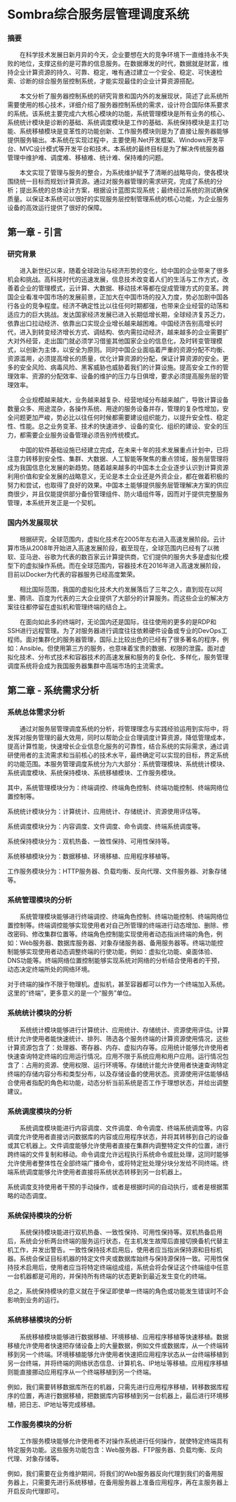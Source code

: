 # Sombra综合服务层管理调度系统

### 摘要

&emsp;&emsp;在科学技术发展日新月异的今天，企业要想在大的竞争环境下一直维持永不失败的地位，支撑这些的是可靠的信息服务。在数据爆发的时代，数据就是财富，维持企业计算资源的持久、可靠、稳定，唯有通过建立一个安全、稳定、可快速检索、诊断的综合服务层控制系统，才能实现最佳的企业计算资源搭配。

&emsp;&emsp;本文分析了服务器控制系统的研究背景和国内外的发展现状，简述了此系统所需要使用的核心技术，详细介绍了服务器控制系统的需求，设计符合国际体系要求的系统。该系统主要完成六大核心模块的功能，系统管理模块是所有业务的核心、系统统计模块是诊断的基础、系统调度模块是工作的基础、系统保持模块是主打功能、系统移植模块是变革性的功能创新、工作服务模块则是为了直接让服务器能够提供服务输出。本系统在实现过程中，主要使用.Net开发框架、Windows开发平台、MVC设计模式等开发平台和技术。本系统的最终目标是为了解决传统服务器管理中维护难、调度难、移植难、统计难、保持难的问题。

&emsp;&emsp;本文实现了管理与服务的整合，为系统维护赋予了清晰的战略导向，使各模块围绕统一目标而规划计算资源。通过对服务器管理的需求研究，完成了系统的分析；提出系统的总体设计方案，根据设计蓝图实现系统；最终经过系统的测试确保质量。以保证本系统可以很好的实现服务层控制管理系统的核心功能，为企业服务设备的高效运行提供了很好的保障。

## 第一章 - 引言

### 研究背景

&emsp;&emsp;进入新世纪以来，随着全球政治与经济形势的变化，给中国的企业带来了很多机会和挑战。高科技时代的迅速发展，信息技术改变着人们的生活与工作方式，改善着企业的管理模式，云计算、大数据、移动技术等都在促成管理方式的变革。跨国企业看准中国市场的发展前景，正加大在中国市场的投入力度，势必加剧中国各行各业的竞争程度。经济不确定性比以往任何时期都强，也带来企业经营的动荡和适应力的巨大挑战。发达国家经济发展已进入长期低增长期，全球经济复苏乏力，依靠出口拉动经济、依靠出口实现企业增长越来越困难。中国经济告别高增长时代，进入到转变经济增长方式、调结构、依内需拉动经济，越来越多的企业需要扩大对外经营，走出国门就必须学习借鉴其他国家企业的信息化，及时转变管理模式，以创新为主体，以安全为原则。同时中国企业面临着严重的资源分配不均衡、资源滥用，必须提高增长的质量，优化计算资源的分配，保证计算资源的安全。更多的安全风险、病毒风险、黑客威胁也威胁着我们的计算设施。提高安全工作的管理效率、资源的分配效率、设备的维护的压力与日俱增，要求必须提高服务层的管理效率。

&emsp;&emsp;企业规模越来越大，业务越来越复杂、经营地域分布越来越广，导致计算设备数量众多、用途混杂，各操作系统、用途的服务设备并存，管理的复杂性增加，安全问题更加严峻，势必比以往任何时候都需要建设组织能力，以提升安全性、稳定性、性能。总之业务变革、技术的快速进步、设备的变化、组织的建设、安全的压力，都需要企业服务设备管理必须告别传统模式。

&emsp;&emsp;中国的软件基础设施已经建立完成，在未来十年的技术发展重点计划中，已将注意力转移到安全性、集群、大数据、人工智能等聚焦的重点领域，服务层管理将成为我国信息化发展的新趋势。随着越来越多的中国本土企业逐步认识到计算资源利用价值和安全发展的战略意义，无论是本土企业还是外资企业，都在做着积极的努力和尝试，也取得了良好的效果。中国本土能够提供服务层管理解决方案的供应商很少，并且仅能提供部分备份管理组件、防火墙组件等，因而对于提供完整服务管理，本系统开发正是一个契机。

### 国内外发展现状

&emsp;&emsp;根据研究，全球范围内，虚拟化技术在2005年左右进入高速发展阶段。云计算市场从2008年开始进入高速发展阶段，截至现在，全球范围内已经有了以微软、亚马逊、谷歌为代表的数百家云计算提供商，它们提供的服务大多是虚拟化模型下的虚拟操作系统。而在全球范围内，容器技术在2016年进入高速发展阶段，目前以Docker为代表的容器服务已经高度繁荣。

&emsp;&emsp;相比国际范围，我国的虚拟化技术大约发展落后了三年之久，直到现在以阿里、腾讯、百度为代表的三大企业提供了大部分的计算服务。而这些企业的解决方案往往都停留在虚拟机和管理终端的结合上。

&emsp;&emsp;在面向如此多的终端时，无论国内还是国际，往往使用的更多的是RDP和SSH进行远程管理。为了对服务器进行调度往往依赖硬件设备或专业的DevOps工程师。面对集群化的服务器管理，国际上比较出色的已经有了很多著名的程序，例如：Ansible。但使用第三方的服务，也意味着宝贵的数据、权限的泄露。面对虚拟化技术、分布式技术和容器技术的高速发展和服务的复杂化、多样化，服务管理调度系统将会成为我国服务器集群中高端市场的主流需求。

## 第二章 - 系统需求分析

### 系统总体需求分析

&emsp;&emsp;通过对服务层管理调度系统的分析，将管理理念与实践经验运用到实际中，将发挥对服务管理的最大效用，同时以帮助企业合理调度计算资源，降低管理成本，提高计算性能，快速增长企业信息化服务的可靠性，结合系统的实际需求，通过调研使用者的主流需求和当前核心的技术水平，最终确定可以实现的目标，界定系统的功能范围。本服务管理调度系统分为六大部分：系统管理模块、系统统计模块、系统调度模块、系统保持模块、系统移植模块、工作服务模块。

其中，系统管理模块分为：终端调控、终端角色控制、终端功能控制、终端网络位置控制等。

系统统计模块分为：计算统计、应用统计、存储统计、资源使用评估等。

系统调度模块分为：内容调度、文件调度、命令调度、终端系统调度等。

系统保持模块分为：双机热备、一致性保持、可用性保持等。

系统移植模块分为：数据移植、环境移植、应用程序移植等。

工作服务模块分为：HTTP服务器、负载均衡、反向代理、文件服务器、对象存储等。

### 系统管理模块的分析

&emsp;&emsp;系统管理模块能够进行终端调控、终端角色控制、终端功能控制、终端网络位置控制等。终端调控能够实现使用者对自己所管理的终端进行动态增加、删除、修改密码、修改集群位置等。终端角色控制能实现使用者动态指派终端的角色，例如：Web服务器、数据库服务器、对象存储服务器、备用服务器等。终端功能控制能够实现使用者动态调整终端的行使功能，例如：虚拟化功能、桌面体验、DNS功能等。终端网络位置控制能够实现系统对网络的分析结合使用者的干预，动态决定终端所处的网络环境。

对于终端的操作不限于物理机。虚拟机，甚至容器都可以作为一个终端加入系统。这里的“终端”，更多意义的是一个“服务”单位。

### 系统统计模块的分析

&emsp;&emsp;系统统计模块能够进行计算统计、应用统计、存储统计、资源使用评估。计算统计允许使用者能快速统计、排列、筛选各个服务终端的计算资源使用情况，这些计算资源包含了：处理器、寄存器、内存、虚拟内存等。应用统计能够允许使用者快速查询特定终端的应用运行情况。应用不限于系统应用和用户应用。运行情况包含了：占用的资源、使用权限、运行环境等。存储统计能允许使用者快速查询特定终端的存储内容分布和类型分布，以及存储设备的使用状态。资源使用评估能够结合使用者指配的角色和功能，动态分析当前系统是否工作于理想状态，并给出调整建议。

### 系统调度模块的分析

&emsp;&emsp;系统调度模块能进行内容调度、文件调度、命令调度、终端系统调度等。内容调度允许使用者直接访问数据库的内容或应用程序状态，并将其转移到自己的设备或其它机器上。文件调度能够允许使用者直接在集群内调整特定文件的位置，进行跨终端的文件复制和移动。命令调度允许远程执行系统命令或批处理，这同时能够允许使用者整体性在全部终端广播命令，或将特定批处理分块分发给不同终端。终端系统调度能够允许使用者直接将系统状态转移到另一台机器上。

系统调度支持使用者干预的手动操作，或者是根据时间的自动执行，或者是根据策略的动态调度。

### 系统保持模块的分析

&emsp;&emsp;系统保持模块能进行双机热备、一致性保持、可用性保持等。双机热备启用后，系统会分析两台终端的服务运行状态，在主机发生故障后直接切换备机代替主机工作，并发出警告。一致性保持技术启用后，使用者应当指派保持源和目标机器。系统会保证目标机器的特定文件夹或数据库始终与保持源保持一致。可用性保持技术启用后，使用者应当将特定终端组成组，系统会将会保证这个终端组中任意一台机器都是可用的，并保持所有终端的状态更新到最近发生变化的终端。

总之，系统保持模块的意义就在于保证即使单一终端的角色或功能发生错误时不会影响到业务的运行。

### 系统移植模块的分析

&emsp;&emsp;系统移植模块能够进行数据移植、环境移植、应用程序移植等快速移植。数据移植允许使用者快速把存储设备上的大量数据，例如文件或数据库，从一个终端转移到另一个终端。环境移植能够允许使用者快速把应用程序状态从一台终端移植到另一台终端，并将终端的网络状态信息、计算机名、IP地址等移植。应用程序移植则能直接挪动应用程序从一个终端移植到另一个终端。

例如，我们需要转移数据库所在的机器，只需先进行应用程序移植，转移数据库程序的位置，再进行数据移植，把数据库内容移植到另一台机器上，最后进行环境移植，把日志、IP地址等完成移植。

### 工作服务模块的分析

&emsp;&emsp;工作服务模块能够允许使用者不对操作系统进行任何操作，就使特定终端具有特定服务功能。这些服务功能包含：Web服务器、FTP服务器、负载均衡、反向代理、对象存储等。

例如，我们需要在业务维护期间，将我们的Web服务器反向代理到我们的备用服务器上，只需要先进行系统移植，在备用服务器上准备应用程序，再在主服务器上开启反向代理即可。